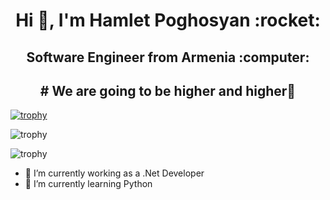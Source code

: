 <h1 accesskey="A"
      align="center"
      dir="ltr"
      itemprop="heading"
      lang="en-US"
      tabindex="2"
      title="Example heading">
 Hi 👋, I'm Hamlet Poghosyan  :rocket: </h1>


<h2 accesskey="A"
      align="center"
      dir="ltr"
      itemprop="heading"
      lang="en-US"
      tabindex="2"
      title="Example heading">
 Software Engineer from Armenia :computer:
 </h2>
  
<h2 accesskey="A"
      align="center"
      dir="ltr"
      itemprop="heading"
      lang="en-US"
      tabindex="2"
      title="Example heading">
# We are going to be higher and higher🚀  
 </h2>  

 

[![trophy](https://github-profile-trophy.vercel.app/?username=HamletPoghosian)](https://github.com/ryo-ma/github-profile-trophy)


![trophy](https://github-readme-stats.vercel.app/api?username=HamletPoghosian&show_icons=true)


![trophy](https://github-readme-stats.vercel.app/api/top-langs?username=HamletPoghosian&show_icons=true&locale=en&layout=compact)



- 🔭 I’m currently working  as a .Net Developer 
- 🌱 I’m currently learning Python

